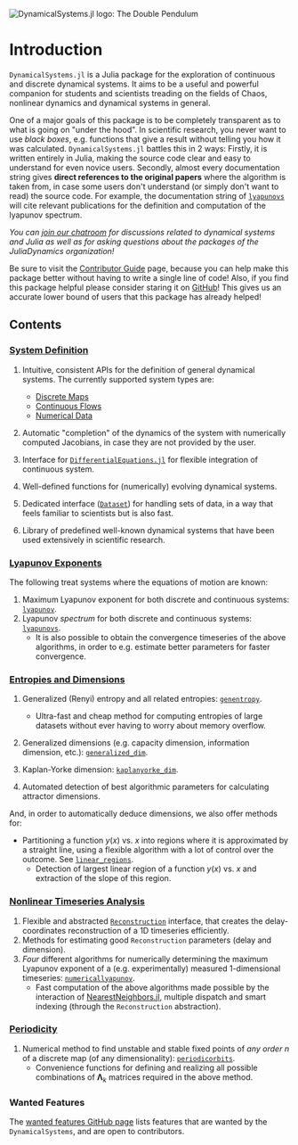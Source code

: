 ![DynamicalSystems.jl logo: The Double Pendulum](https://i.imgur.com/nFQFdB0.gif)

# Introduction
`DynamicalSystems.jl` is a Julia package for the exploration of continuous and discrete dynamical systems. It aims to be a useful and powerful companion for students and scientists treading
on the fields of Chaos, nonlinear dynamics and dynamical systems in general.

One of a major goals of this package is to be completely transparent as to what is
going on "under the hood". In scientific research, you never want to use *black boxes*,
e.g. functions that give a result without telling you how it was calculated. `DynamicalSystems.jl` battles this in 2 ways: Firstly, it is written entirely in Julia,
making the source code clear and easy to understand for even novice users. Secondly,
almost every documentation string gives
**direct references to the original papers** where the algorithm is taken from, in case some users don't understand (or simply don't want to read) the source code. For example,
the documentation string of [`lyapunovs`](@ref) will cite relevant publications for the definition and computation of the lyapunov spectrum.

*You
can [join our chatroom](https://gitter.im/JuliaDynamics/Lobby) for discussions related
to dynamical systems and Julia as well as for asking questions about the packages of the
JuliaDynamics organization!*

Be sure to visit the [Contributor Guide](contributors_guide) page, because you can
help make this package better without having to write a single line of code!
Also, if you find this package helpful please consider staring it on [GitHub](https://github.com/JuliaDynamics/DynamicalSystems.jl)! This gives us an
accurate lower bound of users that this package has already helped!

## Contents

### [System Definition](system_definition)

1. Intuitive, consistent APIs for the definition of general dynamical systems. The currently supported system types are:
    * [Discrete Maps](system_definition/#discrete-systems)
    * [Continuous Flows](system_definition/#continuous-systems)
    * [Numerical Data](system_definition/#numerical-data)

2. Automatic "completion" of the dynamics of the system with numerically computed Jacobians, in case they are not provided by the user.
3. Interface for [`DifferentialEquations.jl`](http://docs.juliadiffeq.org/latest/index.html) for flexible integration of continuous system.
4. Well-defined functions for (numerically) evolving dynamical systems.
5. Dedicated interface ([`Dataset`](@ref)) for handling sets of data, in a way that feels familiar to scientists but is also fast.
6. Library of predefined well-known dynamical systems that have been used extensively in scientific research.

### [Lyapunov Exponents](lyapunovs)

The following treat systems where the equations of motion are known:

1. Maximum Lyapunov exponent for both discrete and continuous systems: [`lyapunov`](@ref).
2. Lyapunov *spectrum* for both discrete and continuous systems: [`lyapunovs`](@ref).
    * It is also possible to obtain the convergence timeseries of the above algorithms,
      in order to e.g. estimate better parameters for faster convergence.

### [Entropies and Dimensions](entropies)

1. Generalized (Renyi) entropy and all related entropies: [`genentropy`](@ref).
    * Ultra-fast and cheap method for computing entropies of large datasets without ever having to worry about memory overflow.

2. Generalized dimensions (e.g. capacity dimension, information dimension, etc.): [`generalized_dim`](@ref).
3. Kaplan-Yorke dimension: [`kaplanyorke_dim`](@ref).
4. Automated detection of best algorithmic parameters for calculating attractor dimensions.

And, in order to automatically deduce dimensions, we also offer methods for:

* Partitioning a function $y(x)$ vs. $x$ into regions where it is approximated by a straight line, using a flexible algorithm with a lot of control over the outcome. See [`linear_regions`](@ref).
    * Detection of largest linear region of a function $y(x)$ vs. $x$ and extraction of the slope of this region.

### [Nonlinear Timeseries Analysis](nlts)

1. Flexible and abstracted [`Reconstruction`](@ref) interface, that creates the delay-coordinates reconstruction of a 1D timeseries efficiently.
2. Methods for estimating good `Reconstruction` parameters (delay and dimension).
3. *Four* different algorithms for numerically determining the maximum Lyapunov exponent of a (e.g. experimentally) measured 1-dimensional timeseries: [`numericallyapunov`](@ref).
    * Fast computation of the above algorithms made possible by the interaction of [NearestNeighbors.jl](https://github.com/KristofferC/NearestNeighbors.jl), multiple dispatch and smart indexing (through the `Reconstruction` abstraction).

### [Periodicity](periodicity)

1. Numerical method to find unstable and stable fixed points of *any order* $n$ of a discrete map (of any dimensionality): [`periodicorbits`](@ref).
    * Convenience functions for defining and realizing all possible combinations of $\mathbf{\Lambda}_k$ matrices required in the above method.

### Wanted Features
The [wanted features GitHub page](https://github.com/JuliaDynamics/DynamicalSystems.jl/issues?utf8=%E2%9C%93&q=is%3Aissue%20is%3Aopen%20label%3Awanted_feature) lists features that are wanted by the `DynamicalSystems`, and are open to contributors.
